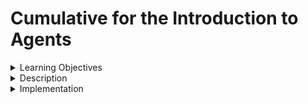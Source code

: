 # Cumulative for the Introduction to Agents



<details><summary>Learning Objectives</summary>

# Learning Objectives for the Introduction to Agents topic.

### Learning Objectives

After completing this module, associates should be able to:
- Use LLMs to choose a sequence of actions to take
- Understand an LLM as a reasoning engine to determine which actions to take
</details>
<details><summary>Description</summary>

# Description of the Introduction to Agents topic.

### Introduction to Agents

The fundamental concept behind agents involves employing a language model to decide on a series of actions to execute. Unlike chains, where actions are pre-defined in the code, agents utilize a language model as a reasoning engine to deduce the appropriate actions and their sequence.

</details>
<details><summary>Implementation</summary> 

# Implementation for the Introduction to Agents topic

### Introduction to Agents
The agent serves as the link responsible for determining the subsequent course of action. This process is fueled by a combination of a language model and a given prompt. The components feeding into this process include:

- Tools: Descriptions outlining the available tools.
- User input: The overarching objective provided at a high level.
- Intermediate steps: Any pair of action and tool previously executed to fulfill the user input.
The outcome consists of the next action(s) to be taken or the conclusive response to be conveyed to the user. An action specifies both the tool and its corresponding input.

Various agents exhibit distinct styles of prompting for reasoning, diverse methods of encoding inputs, and different approaches to parsing the output. Refer to the agent types for a comprehensive list of pre-built agents. Additionally, creating custom agents is a straightforward process.
</details>
